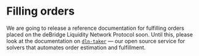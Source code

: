 # Filling orders

We are going to release a reference documentation for fulfilling orders placed on the deBridge Liquidity Network Protocol soon. Until this, please look at the documentation on [`dln-taker`](https://github.com/debridge-finance/dln-taker#dln-taker) — our open source service for solvers that automates order estimation and fulfillment.
